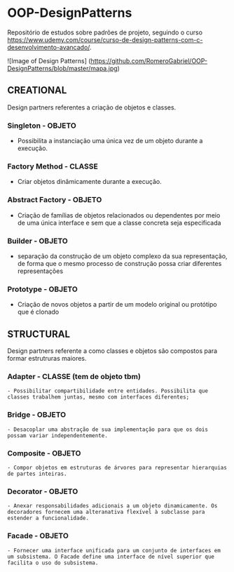 # OOP-DesignPatterns

Repositório de estudos sobre padrões de projeto, seguindo o curso https://www.udemy.com/course/curso-de-design-patterns-com-c-desenvolvimento-avancado/.

![Image of Design Patterns]
(https://github.com/RomeroGabriel/OOP-DesignPatterns/blob/master/mapa.jpg)

## CREATIONAL
  Design partners referentes a criação de objetos e classes.
  ### Singleton - OBJETO
  - Possibilita a instanciação uma única vez de um objeto durante a execução.
  
  ### Factory Method - CLASSE
  - Criar objetos dinâmicamente durante a execução.

  ### Abstract Factory - OBJETO
  - Criação de famílias de objetos relacionados ou dependentes por meio de uma única interface e sem que a classe concreta seja especificada

  ### Builder - OBJETO
  - separação da construção de um objeto complexo da sua representação, de forma que o mesmo processo de construção possa criar diferentes representações

  ### Prototype - OBJETO
  - Criação de novos objetos a partir de um modelo original ou protótipo que é clonado


## STRUCTURAL
  Design partners referente a como classes e objetos são compostos para formar estrutruras maiores.

  ### Adapter - CLASSE (tem de objeto tbm)
	- Possibilitar compartibilidade entre entidades. Possibilita que classes trabalhem juntas, mesmo com interfaces diferentes;
  
  ### Bridge - OBJETO
	- Desacoplar uma abstração de sua implementação para que os dois possam variar independentemente. 

  ### Composite - OBJETO
	- Compor objetos em estruturas de árvores para representar hierarquias de partes inteiras.

  ### Decorator - OBJETO
	- Anexar responsabilidades adicionais a um objeto dinamicamente. Os decoradores fornecem uma alteranativa flexível à subclasse para estender a funcionalidade.

  ### Facade - OBJETO
	- Fornecer uma interface unificada para um conjunto de interfaces em um subsistema. O Facade define uma interface de nível superior que facilita o uso do subsistema.




	

